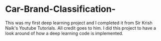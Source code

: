 # Car-Brand-Classification-
This was my first deep learning project and I completed it from Sir Krish Naik's Youtube Tutorials. All credit goes to him.
I did this project to have a look around of how a deep learning code is implemented.


